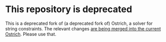 # This repository is deprecated

This is a deprecated fork of (a deprecated fork of) Ostrich, a solver for string
constraints. The relevant changes [are being merged into the current
Ostrich](https://github.com/uuverifiers/ostrich/). Please use that.
